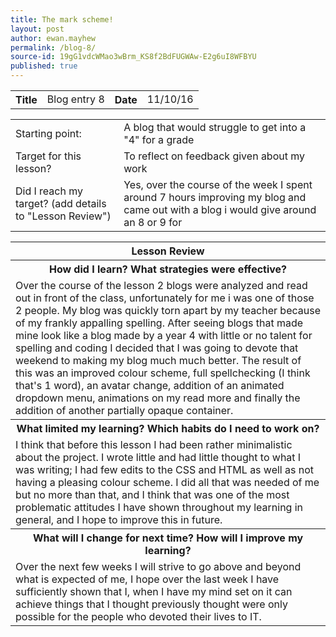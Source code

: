 ```yaml
---
title: The mark scheme!
layout: post
author: ewan.mayhew
permalink: /blog-8/
source-id: 19gG1vdcWMao3wBrm_KS8f2BdFUGWAw-E2g6uI8WFBYU
published: true
---
```

<table style="width:100%">
  <tr>
    <th>Title</th>
    <td>Blog entry 8</td>
    <th>Date</th>
    <td>11/10/16</td>
  </tr>
</table>


<table>
  <tr>
    <td>Starting point:</td>
    <td>A blog that would struggle to get into a "4" for a grade</td>
  </tr>
  <tr>
    <td>Target for this lesson?</td>
    <td>To reflect on feedback given about my work</td>
  </tr>
  <tr>
    <td>Did I reach my target? 
(add details to "Lesson Review")</td>
    <td>Yes, over the course of the week I spent around 7 hours improving my blog and came out with a blog i would give around an 8 or 9 for</td>
  </tr>
</table>


<table>
  <tr>
    <th>Lesson Review</th>
  </tr>
  <tr>
    <th>How did I learn? What strategies were effective? </th>
  </tr>
  <tr>
    <td>Over the course of the lesson 2 blogs were analyzed and read out in front of the class, unfortunately for me i was one of those 2 people. My blog was quickly torn apart by my teacher because of my frankly appalling spelling. After seeing blogs that made mine look like a blog made by a year 4 with little or no talent for spelling and coding I decided that I was going to devote that weekend to making my blog much much better. The result of this was an improved colour scheme, full spellchecking (I think that's 1 word), an avatar change, addition of an animated dropdown menu, animations on my read more and finally the addition of another partially opaque container.  </td>
  </tr>
  <tr>
    <th>What limited my learning? Which habits do I need to work on?</th>
  </tr>
  <tr>
    <td>I think that before this lesson I had been rather minimalistic about the project. I wrote little and had little thought to what I was writing; I had few edits to the CSS and HTML as well as not having a pleasing colour scheme. I did all that was needed of me but no more than that, and I think that was one of the most problematic attitudes I have shown throughout my learning in general, and I hope to improve this in future.</td>
  </tr>
  <tr>
    <th>What will I change for next time? How will I improve my learning?</th>
  </tr>
  <tr>
    <td>Over the next few weeks I will strive to go above and beyond what is expected of me, I hope over the last week I have sufficiently shown that I, when I have my mind set on it can achieve things that I thought previously thought were only possible for the people who devoted their lives to IT.</td>
  </tr>
</table>


